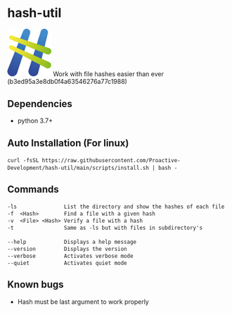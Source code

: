 # hash-util
<img src="https://raw.githubusercontent.com/Proactive-Development/Logos/main/hash-util/hash-util.png" width=100>
Work with file hashes easier than ever (b3ed95a3e8db0f4a63546276a77c1988)

## Dependencies
- python 3.7+

## Auto Installation (For linux)
``` curl -fsSL https://raw.githubusercontent.com/Proactive-Development/hash-util/main/scripts/install.sh | bash - ```

## Commands
```
-ls               List the directory and show the hashes of each file
-f  <Hash>        Find a file with a given hash
-v  <File> <Hash> Verify a file with a hash
-t                Same as -ls but with files in subdirectory's

--help            Displays a help message
--version         Displays the version
--verbose         Activates verbose mode
--quiet           Activates quiet mode
```

## Known bugs
- Hash must be last argument to work properly
